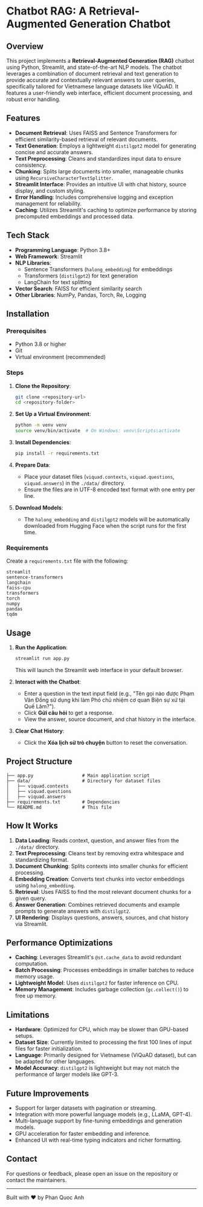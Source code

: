 # Chatbot RAG: A Retrieval-Augmented Generation Chatbot

## Overview
This project implements a **Retrieval-Augmented Generation (RAG)** chatbot using Python, Streamlit, and state-of-the-art NLP models. The chatbot leverages a combination of document retrieval and text generation to provide accurate and contextually relevant answers to user queries, specifically tailored for Vietnamese language datasets like ViQuAD. It features a user-friendly web interface, efficient document processing, and robust error handling.

## Features
- **Document Retrieval**: Uses FAISS and Sentence Transformers for efficient similarity-based retrieval of relevant documents.
- **Text Generation**: Employs a lightweight `distilgpt2` model for generating concise and accurate answers.
- **Text Preprocessing**: Cleans and standardizes input data to ensure consistency.
- **Chunking**: Splits large documents into smaller, manageable chunks using `RecursiveCharacterTextSplitter`.
- **Streamlit Interface**: Provides an intuitive UI with chat history, source display, and custom styling.
- **Error Handling**: Includes comprehensive logging and exception management for reliability.
- **Caching**: Utilizes Streamlit's caching to optimize performance by storing precomputed embeddings and processed data.

## Tech Stack
- **Programming Language**: Python 3.8+
- **Web Framework**: Streamlit
- **NLP Libraries**:
  - Sentence Transformers (`halong_embedding`) for embeddings
  - Transformers (`distilgpt2`) for text generation
  - LangChain for text splitting
- **Vector Search**: FAISS for efficient similarity search
- **Other Libraries**: NumPy, Pandas, Torch, Re, Logging

## Installation

### Prerequisites
- Python 3.8 or higher
- Git
- Virtual environment (recommended)

### Steps
1. **Clone the Repository**:
   ```bash
   git clone <repository-url>
   cd <repository-folder>
   ```

2. **Set Up a Virtual Environment**:
   ```bash
   python -m venv venv
   source venv/bin/activate  # On Windows: venv\Scripts\activate
   ```

3. **Install Dependencies**:
   ```bash
   pip install -r requirements.txt
   ```

4. **Prepare Data**:
   - Place your dataset files (`viquad.contexts`, `viquad.questions`, `viquad.answers`) in the `./data/` directory.
   - Ensure the files are in UTF-8 encoded text format with one entry per line.

5. **Download Models**:
   - The `halong_embedding` and `distilgpt2` models will be automatically downloaded from Hugging Face when the script runs for the first time.

### Requirements
Create a `requirements.txt` file with the following:
```text
streamlit
sentence-transformers
langchain
faiss-cpu
transformers
torch
numpy
pandas
tqdm
```

## Usage
1. **Run the Application**:
   ```bash
   streamlit run app.py
   ```
   This will launch the Streamlit web interface in your default browser.

2. **Interact with the Chatbot**:
   - Enter a question in the text input field (e.g., "Tên gọi nào được Phạm Văn Đồng sử dụng khi làm Phó chủ nhiệm cơ quan Biện sự xứ tại Quế Lâm?").
   - Click **Gửi câu hỏi** to get a response.
   - View the answer, source document, and chat history in the interface.

3. **Clear Chat History**:
   - Click the **Xóa lịch sử trò chuyện** button to reset the conversation.

## Project Structure
```plaintext
├── app.py                  # Main application script
├── data/                   # Directory for dataset files
│   ├── viquad.contexts
│   ├── viquad.questions
│   ├── viquad.answers
├── requirements.txt        # Dependencies
└── README.md               # This file
```

## How It Works
1. **Data Loading**: Reads context, question, and answer files from the `./data/` directory.
2. **Text Preprocessing**: Cleans text by removing extra whitespace and standardizing format.
3. **Document Chunking**: Splits contexts into smaller chunks for efficient processing.
4. **Embedding Creation**: Converts text chunks into vector embeddings using `halong_embedding`.
5. **Retrieval**: Uses FAISS to find the most relevant document chunks for a given query.
6. **Answer Generation**: Combines retrieved documents and example prompts to generate answers with `distilgpt2`.
7. **UI Rendering**: Displays questions, answers, sources, and chat history via Streamlit.

## Performance Optimizations
- **Caching**: Leverages Streamlit's `@st.cache_data` to avoid redundant computation.
- **Batch Processing**: Processes embeddings in smaller batches to reduce memory usage.
- **Lightweight Model**: Uses `distilgpt2` for faster inference on CPU.
- **Memory Management**: Includes garbage collection (`gc.collect()`) to free up memory.

## Limitations
- **Hardware**: Optimized for CPU, which may be slower than GPU-based setups.
- **Dataset Size**: Currently limited to processing the first 100 lines of input files for faster initialization.
- **Language**: Primarily designed for Vietnamese (ViQuAD dataset), but can be adapted for other languages.
- **Model Accuracy**: `distilgpt2` is lightweight but may not match the performance of larger models like GPT-3.

## Future Improvements
- Support for larger datasets with pagination or streaming.
- Integration with more powerful language models (e.g., LLaMA, GPT-4).
- Multi-language support by fine-tuning embeddings and generation models.
- GPU acceleration for faster embedding and inference.
- Enhanced UI with real-time typing indicators and richer formatting.

## Contact
For questions or feedback, please open an issue on the repository or contact the maintainers.

---
Built with ❤️ by Phan Quoc Anh
